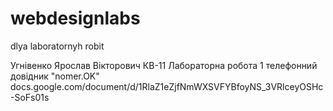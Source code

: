 # webdesignlabs
dlya laboratornyh robit

Угнівенко Ярослав Вікторович
КВ-11
Лабораторна робота 1
телефонний довідник "nomer.OK"
docs.google.com/document/d/1RlaZ1eZjfNmWXSVFYBfoyNS_3VRlceyOSHc-SoFs01s
